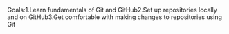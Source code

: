 Goals:1.Learn fundamentals of Git and GitHub2.Set up repositories locally and on GitHub3.Get comfortable with making changes to repositories using Git